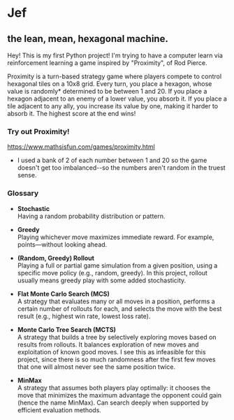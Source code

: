 # Jef
## the lean, mean, hexagonal machine.

Hey! This is my first Python project! I'm trying to have a computer learn via reinforcement learning a game inspired by "Proximity", of Rod Pierce. 

Proximity is a turn-based strategy game where players compete to control hexagonal tiles on a 10x8 grid. Every turn, you place a hexagon, whose value is randomly* determined to be between 1 and 20. If you place a hexagon adjacent to an enemy of a lower value, you absorb it. If you place a tile adjacent to any ally, you increase its value by one, making it harder to absorb it. The highest score at the end wins!



### Try out Proximity!
https://www.mathsisfun.com/games/proximity.html

* I used a bank of 2 of each number between 1 and 20 so the game doesn't get too imbalanced--so the numbers aren't random in the truest sense. 

### Glossary

- **Stochastic**  
  Having a random probability distribution or pattern.

- **Greedy**  
  Playing whichever move maximizes immediate reward. For example, points—without looking ahead.

- **(Random, Greedy) Rollout**  
  Playing a full or partial game simulation from a given position, using a specific move policy (e.g., random, greedy). In this project, rollout usually means greedy play with some added stochasticity.

- **Flat Monte Carlo Search (MCS)**  
  A strategy that evaluates many or all moves in a position, performs a certain number of rollouts for each, and selects the move with the best result (e.g., highest win rate, lowest loss rate).

- **Monte Carlo Tree Search (MCTS)**  
  A strategy that builds a tree by selectively exploring moves based on results from rollouts. It balances exploration of new moves and exploitation of known good moves. I see this as infeasible for this project, since there is so much randomness after the first few moves that one will almost never see the same position twice.

- **MinMax**  
  A strategy that assumes both players play optimally: it chooses the move that minimizes the maximum advantage the opponent could gain (hence the name MinMax). Can search deeply when supported by efficient evaluation methods.
